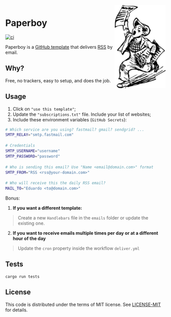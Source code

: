 <img src="https://raw.githubusercontent.com/eduardostuart/paperboy/main/.github/resources/paperboy.png" alt="Paperboy" width="160" align="right">

# Paperboy

[![ci](https://github.com/eduardostuart/paperboy/actions/workflows/ci.yml/badge.svg?branch=main)](https://github.com/eduardostuart/paperboy/actions/workflows/ci.yml)

Paperboy is a [GitHub template](https://docs.github.com/en/repositories/creating-and-managing-repositories/creating-a-repository-from-a-template) that delivers [RSS](https://en.wikipedia.org/wiki/RSS) by email.

## Why?

Free, no trackers, easy to setup, and does the job.

## Usage

1. Click on `"use this template"`;
2. Update the `"subscriptions.txt"` file. Include your list of websites;
3. Include these environment variables (`GitHub Secrets`):

```bash
# Which service are you using? fastmail? gmail? sendgrid? ... 
SMTP_RELAY="smtp.fastmail.com" 

# Credentials
SMTP_USERNAME="username" 
SMTP_PASSWORD="password" 

# Who is sending this email? Use "Name <email@domain.com>" format
SMTP_FROM="RSS <rss@your-domain.com>" 

# Who will receive this the daily RSS email?
MAIL_TO="Eduardo <to@domain.com>" 
```

Bonus:

1. **If you want a different template:**
> Create a new `Handlebars` file in the `emails` folder or update the existing one.

2. **If you want to receive emails multiple times per day or at a different hour of the day**
> Update the `cron` property inside the workflow `deliver.yml`

## Tests

```
cargo run tests
```

## License

This code is distributed under the terms of MIT license.
See [LICENSE-MIT](LICENSE-MIT) for details.
